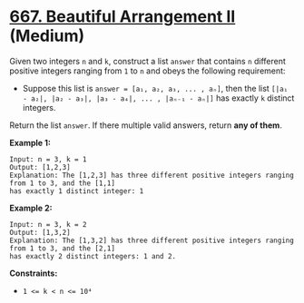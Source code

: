 # [667. Beautiful Arrangement II][link] (Medium)

[link]: https://leetcode.com/problems/beautiful-arrangement-ii/

Given two integers `n` and `k`, construct a list `answer` that contains `n` different positive
integers ranging from `1` to `n` and obeys the following requirement:

- Suppose this list is `answer = [a₁, a₂, a₃, ... , aₙ]`, then the list `[|a₁ - a₂|, |a₂ - a₃|,
|a₃ - a₄|, ... , |aₙ₋₁ - aₙ|]` has exactly `k` distinct integers.

Return the list `answer`. If there multiple valid answers, return **any of them**.

**Example 1:**

```
Input: n = 3, k = 1
Output: [1,2,3]
Explanation: The [1,2,3] has three different positive integers ranging from 1 to 3, and the [1,1]
has exactly 1 distinct integer: 1

```

**Example 2:**

```
Input: n = 3, k = 2
Output: [1,3,2]
Explanation: The [1,3,2] has three different positive integers ranging from 1 to 3, and the [2,1]
has exactly 2 distinct integers: 1 and 2.

```

**Constraints:**

- `1 <= k < n <= 10⁴`
